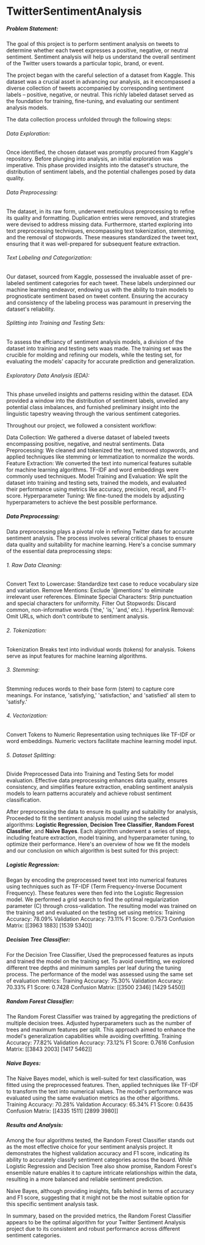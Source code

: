 # TwitterSentimentAnalysis
##### Problem Statement:

The goal of this project is to perform sentiment analysis on tweets to determine whether each tweet expresses a positive, negative, or neutral sentiment. Sentiment analysis will help us understand the overall sentiment of the Twitter users towards a particular topic, brand, or event.

The project began with the careful selection of a dataset from Kaggle. This dataset was a crucial asset in advancing our analysis, as it encompassed a diverse collection of tweets accompanied by corresponding sentiment labels – positive, negative, or neutral. This richly labeled dataset served as the foundation for training, fine-tuning, and evaluating our sentiment analysis models.

The data collection process unfolded through the following steps:

###### Data Exploration: 
Once identified, the chosen dataset was promptly procured from Kaggle's repository. Before plunging into analysis, an initial exploration was imperative. This phase provided insights into the dataset's structure, the distribution of sentiment labels, and the potential challenges posed by data quality.
###### Data Preprocessing: 
The dataset, in its raw form, underwent meticulous preprocessing to refine its quality and formatting. Duplication entries were removed, and strategies were devised to address missing data. Furthermore, started exploring into text preprocessing techniques, encompassing text tokenization, stemming, and the removal of stopwords. These measures standardized the tweet text, ensuring that it was well-prepared for subsequent feature extraction.
###### Text Labeling and Categorization: 
Our dataset, sourced from Kaggle, possessed the invaluable asset of pre-labeled sentiment categories for each tweet. These labels underpinned our machine learning endeavor, endowing us with the ability to train models to prognosticate sentiment based on tweet content. Ensuring the accuracy and consistency of the labeling process was paramount in preserving the dataset's reliability.
###### Splitting into Training and Testing Sets: 
To assess the effciancy of sentiment analysis models, a division of the dataset into training and testing sets waas made. The training set was the crucible for molding and refining our models, while the testing set, for evaluating the models' capacity for accurate prediction and generalization.
###### Exploratory Data Analysis (EDA): 
This phase unveiled insights and patterns residing within the dataset. EDA provided a window into the distribution of sentiment labels, unveiled any potential class imbalances, and furnished preliminary insight into the linguistic tapestry weaving through the various sentiment categories.





Throughout our project, we followed a consistent workflow:

Data Collection: We gathered a diverse dataset of labeled tweets encompassing positive, negative, and neutral sentiments.
Data Preprocessing: We cleaned and tokenized the text, removed stopwords, and applied techniques like stemming or lemmatization to normalize the words.
Feature Extraction: We converted the text into numerical features suitable for machine learning algorithms. TF-IDF and word embeddings were commonly used techniques.
Model Training and Evaluation: We split the dataset into training and testing sets, trained the models, and evaluated their performance using metrics like accuracy, precision, recall, and F1-score.
Hyperparameter Tuning: We fine-tuned the models by adjusting hyperparameters to achieve the best possible performance.

##### Data Preprocessing:

Data preprocessing plays a pivotal role in refining Twitter data for accurate sentiment analysis. The process involves several critical phases to ensure data quality and suitability for machine learning. Here's a concise summary of the essential data preprocessing steps:

###### 1. Raw Data Cleaning:

Convert Text to Lowercase: Standardize text case to reduce vocabulary size and variation.
Remove Mentions: Exclude '@mentions' to eliminate irrelevant user references.
Eliminate Special Characters: Strip punctuation and special characters for uniformity.
Filter Out Stopwords: Discard common, non-informative words ('the,' 'is,' 'and,' etc.).
Hyperlink Removal: Omit URLs, which don't contribute to sentiment analysis.
###### 2. Tokenization:

Tokenization Breaks text into individual words (tokens) for analysis.
Tokens serve as input features for machine learning algorithms.
###### 3. Stemming:

Stemming reduces words to their base form (stem) to capture core meanings.
For instance, 'satisfying,' 'satisfaction,' and 'satisfied' all stem to 'satisfy.'
###### 4. Vectorization:

Convert Tokens to Numeric Representation using techniques like TF-IDF or word embeddings.
Numeric vectors facilitate machine learning model input.
###### 5. Dataset Splitting:

Divide Preprocessed Data into Training and Testing Sets for model evaluation.
Effective data preprocessing enhances data quality, ensures consistency, and simplifies feature extraction, enabling sentiment analysis models to learn patterns accurately and achieve robust sentiment classification.

After preprocessing the data to ensure its quality and suitability for analysis, Proceeded to fit the sentiment analysis model using the selected algorithms: **Logistic Regression**, **Decision Tree Classifier**, **Random Forest Classifier**, and **Naive Bayes**. Each algorithm underwent a series of steps, including feature extraction, model training, and hyperparameter tuning, to optimize their performance. Here's an overview of how we fit the models and our conclusion on which algorithm is best suited for this project:

##### Logistic Regression:
Began by encoding the preprocessed tweet text into numerical features using techniques such as TF-IDF (Term Frequency-Inverse Document Frequency). These features were then fed into the Logistic Regression model. We performed a grid search to find the optimal regularization parameter (C) through cross-validation. The resulting model was trained on the training set and evaluated on the testing set using metrics:
Training Accuracy: 78.09%
Validation Accuracy: 73.11%
F1 Score: 0.7573
Confusion Matrix: [[3963 1883]
 [1539 5340]]
##### Decision Tree Classifier:
For the Decision Tree Classifier, Used the preprocessed features as inputs and trained the model on the training set. To avoid overfitting, we explored different tree depths and minimum samples per leaf during the tuning process. The performance of the model was assessed using the same set of evaluation metrics:
Training Accuracy: 75.30%
Validation Accuracy: 70.33%
F1 Score: 0.7428
Confusion Matrix:
[[3500 2346]
 [1429 5450]]
##### Random Forest Classifier:
The Random Forest Classifier was trained by aggregating the predictions of multiple decision trees. Adjusted hyperparameters such as the number of trees and maximum features per split. This approach aimed to enhance the model's generalization capabilities while avoiding overfitting.
Training Accuracy: 77.82%
Validation Accuracy: 73.12%
F1 Score: 0.7616
Confusion Matrix:
[[3843 2003]
 [1417 5462]]
##### Naive Bayes:
The Naive Bayes model, which is well-suited for text classification, was fitted using the preprocessed features. Then, applied techniques like TF-IDF to transform the text into numerical values. The model's performance was evaluated using the same evaluation metrics as the other algorithms.
Training Accuracy: 70.28%
Validation Accuracy: 65.34%
F1 Score: 0.6435
Confusion Matrix:
[[4335 1511]
 [2899 3980]]

##### Results and Analysis:
Among the four algorithms tested, the Random Forest Classifier stands out as the most effective choice for your sentiment analysis project. It demonstrates the highest validation accuracy and F1 score, indicating its ability to accurately classify sentiment categories across the board. While Logistic Regression and Decision Tree also show promise, Random Forest's ensemble nature enables it to capture intricate relationships within the data, resulting in a more balanced and reliable sentiment prediction.

Naive Bayes, although providing insights, falls behind in terms of accuracy and F1 score, suggesting that it might not be the most suitable option for this specific sentiment analysis task.

In summary, based on the provided metrics, the Random Forest Classifier appears to be the optimal algorithm for your Twitter Sentiment Analysis project due to its consistent and robust performance across different sentiment categories.



